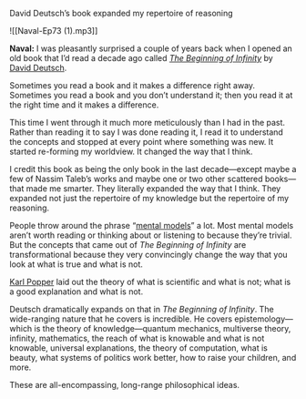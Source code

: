 David Deutsch’s book expanded my repertoire of reasoning


![[Naval-Ep73 (1).mp3]]

**Naval:** I was pleasantly surprised a couple of years back when I opened an old book that I’d read a decade ago called [_The Beginning of Infinity_](https://www.amazon.com/Beginning-Infinity-Explanations-Transform-World/dp/0143121359) by [David Deutsch](https://twitter.com/DavidDeutschOxf?ref_src=twsrc%5Egoogle%7Ctwcamp%5Eserp%7Ctwgr%5Eauthor). 

Sometimes you read a book and it makes a difference right away. Sometimes you read a book and you don’t understand it; then you read it at the right time and it makes a difference.

This time I went through it much more meticulously than I had in the past. Rather than reading it to say I was done reading it, I read it to understand the concepts and stopped at every point where something was new. It started re-forming my worldview. It changed the way that I think.

I credit this book as being the only book in the last decade—except maybe a few of Nassim Taleb’s works and maybe one or two other scattered books—that made me smarter. They literally expanded the way that I think. They expanded not just the repertoire of my knowledge but the repertoire of my reasoning.

People throw around the phrase “[mental models](https://fs.blog/mental-models/)” a lot. Most mental models aren’t worth reading or thinking about or listening to because they’re trivial. But the concepts that came out of _The Beginning of Infinity_ are transformational because they very convincingly change the way that you look at what is true and what is not.

[Karl Popper](https://plato.stanford.edu/entries/popper/) laid out the theory of what is scientific and what is not; what is a good explanation and what is not. 

Deutsch dramatically expands on that in _The Beginning of Infinity_. The wide-ranging nature that he covers is incredible. He covers epistemology—which is the theory of knowledge—quantum mechanics, multiverse theory, infinity, mathematics, the reach of what is knowable and what is not knowable, universal explanations, the theory of computation, what is beauty, what systems of politics work better, how to raise your children, and more.

These are all-encompassing, long-range philosophical ideas.